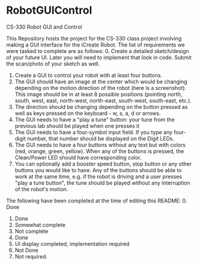 # RobotGUIControl
CS-330 Robot GUI and Control 

This Repository hosts the project for the CS-330 class project involving making a GUI interface for the iCreate Robot.
The list of requirements we were tasked to complete are as follows:
0. Create a detailed sketch/design of your future UI. Later you will need to implement that look in code. Submit the scan/photo of your sketch as well.
1. Create a GUI to control your robot with at least four buttons.
2. The GUI should have an image at the center which would be changing depending on the motion direction of the robot (here is a screenshot). This image should be in at least 8 possible positions (pointing north, south, west, east, north-west, north-east, south-west, south-east, etc.).
3. The direction should be changing depending on the button pressed as well as keys pressed on the keyboard - w, s, a, d or arrows.
4. The GUI needs to have a "play a tune" button: your tune from the previous lab should be played when one presses it
5. The GUI needs to have a four-symbol input field. If you type any four-digit number, that number should be displayed on the Digit LEDs.
6. The GUI needs to have a four buttons without any text but with colors (red, orange, green, yellow). When any of the buttons is pressed, the Clean/Power LED should have corresponding color.
7. You can optionally add a booster speed button, stop button or any other buttons you would like to have.
Any of the buttons should be able to work at the same time, e.g. if the robot is driving and a user presses "play a tune button", the tune should be played without any interruption of the robot's motion.

The following have been completed at the time of editing this README:
0. Done
1. Done
2. Somewhat complete
3. Not complete
4. Done
5. UI display completed, implementation required
6. Not Done
7. Not required.
